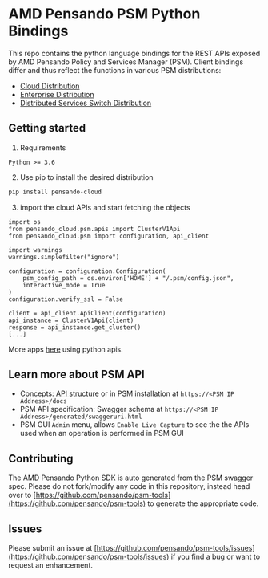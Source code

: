# AMD Pensando PSM Python Bindings
This repo contains the python language bindings for the REST APIs exposed by AMD Pensando Policy and Services Manager (PSM). Client bindings differ and thus reflect the functions in various PSM distributions:
* [Cloud Distribution](src_cloud/pensando_cloud/README.md)
* [Enterprise Distribution](src_ent/pensando_ent/README.md)
* [Distributed Services Switch Distribution](src_dss/pensando_dss/README.md)

## Getting started

1. Requirements

```
Python >= 3.6
```

2. Use pip to install the desired distribution

```sh
pip install pensando-cloud
```

3. import the cloud APIs and start fetching the objects

```
import os
from pensando_cloud.psm.apis import ClusterV1Api
from pensando_cloud.psm import configuration, api_client

import warnings
warnings.simplefilter("ignore")

configuration = configuration.Configuration(
    psm_config_path = os.environ['HOME'] + "/.psm/config.json",
    interactive_mode = True
)
configuration.verify_ssl = False

client = api_client.ApiClient(configuration)
api_instance = ClusterV1Api(client)
response = api_instance.get_cluster()
[...]
```

More apps [here](https://github.com/pensando/psm-tools/tree/main/client/python/examples) using python apis.

## Learn more about PSM API
* Concepts: [API structure](docs/PSMAPI.md) or in PSM installation at `https://<PSM IP Address>/docs`
* PSM API specification: Swagger schema at `https://<PSM IP Address>/generated/swaggeruri.html`
* PSM GUI `Admin` menu, allows `Enable Live Capture` to see the the APIs used when an operation is performed in PSM GUI

## Contributing
The AMD Pensando Python SDK is auto generated from the PSM swagger spec. Please do not fork/modify any code in this repository, instead head over to [https://github.com/pensando/psm-tools](https://github.com/pensando/psm-tools) to generate the appropriate code.

## Issues
Please submit an issue at [https://github.com/pensando/psm-tools/issues](https://github.com/pensando/psm-tools/issues) if you find a bug or want to request an enhancement.
